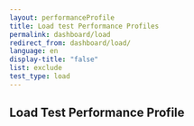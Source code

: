 ```yaml
---
layout: performanceProfile
title: Load test Performance Profiles
permalink: dashboard/load
redirect_from: dashboard/load/
language: en
display-title: "false"
list: exclude
test_type: load
---
```


## Load Test Performance Profile